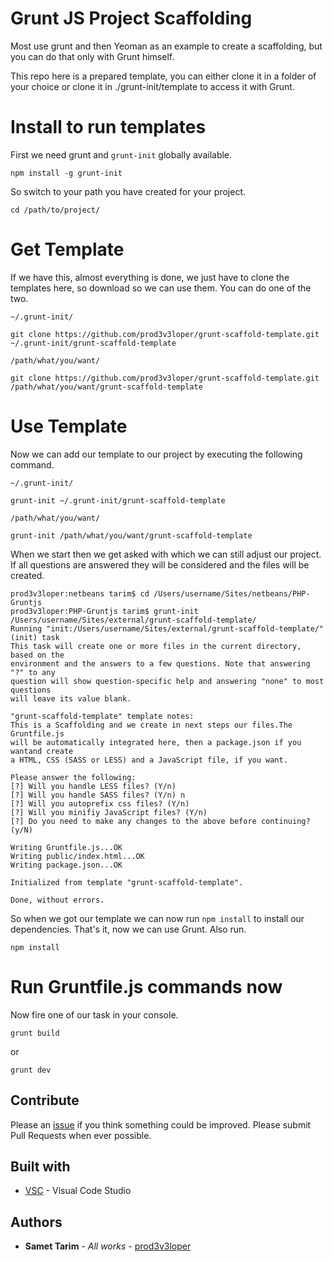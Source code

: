 # Grunt JS Project Scaffolding

Most use grunt and then Yeoman as an example to create a scaffolding, but you can do that only with Grunt himself.

This repo here is a prepared template, you can either clone it in a folder of your choice or clone it in ./grunt-init/template to access it with Grunt.

# Install to run templates

First we need grunt and `grunt-init` globally available.

```
npm install -g grunt-init
```

So switch to your path you have created for your project.

```
cd /path/to/project/
```

# Get Template

If we have this, almost everything is done, we just have to clone the templates here, so download so we can use them. You can do one of the two.

`~/.grunt-init/`
```
git clone https://github.com/prod3v3loper/grunt-scaffold-template.git ~/.grunt-init/grunt-scaffold-template
```
`/path/what/you/want/`
```
git clone https://github.com/prod3v3loper/grunt-scaffold-template.git /path/what/you/want/grunt-scaffold-template
```

# Use Template

Now we can add our template to our project by executing the following command.

`~/.grunt-init/`
```
grunt-init ~/.grunt-init/grunt-scaffold-template
```
`/path/what/you/want/`
```
grunt-init /path/what/you/want/grunt-scaffold-template
```

When we start then we get asked with which we can still adjust our project. If all questions are answered they will be considered and the files will be created.

```
prod3v3loper:netbeans tarim$ cd /Users/username/Sites/netbeans/PHP-Gruntjs
prod3v3loper:PHP-Gruntjs tarim$ grunt-init /Users/username/Sites/external/grunt-scaffold-template/
Running "init:/Users/username/Sites/external/grunt-scaffold-template/" (init) task
This task will create one or more files in the current directory, based on the
environment and the answers to a few questions. Note that answering "?" to any
question will show question-specific help and answering "none" to most questions
will leave its value blank.

"grunt-scaffold-template" template notes:
This is a Scaffolding and we create in next steps our files.The Gruntfile.js
will be automatically integrated here, then a package.json if you wantand create
a HTML, CSS (SASS or LESS) and a JavaScript file, if you want.

Please answer the following:
[?] Will you handle LESS files? (Y/n)
[?] Will you handle SASS files? (Y/n) n
[?] Will you autoprefix css files? (Y/n)
[?] Will you minifiy JavaScript files? (Y/n)
[?] Do you need to make any changes to the above before continuing? (y/N)

Writing Gruntfile.js...OK
Writing public/index.html...OK
Writing package.json...OK

Initialized from template "grunt-scaffold-template".

Done, without errors.
```

So when we got our template we can now run `npm install` to install our dependencies. That's it, now we can use Grunt. Also run.

```
npm install
```
# Run Gruntfile.js commands now

Now fire one of our task in your console.
```
grunt build
```
or
```
grunt dev
```

## Contribute

Please an [issue](https://github.com/prod3v3loper/Grunt-Scaffold-Template/issues) if you
think something could be improved. Please submit Pull Requests when ever
possible.

## Built with

* [VSC](https://code.visualstudio.com) -  Visual Code Studio

## Authors

* **Samet Tarim** - *All works* - [prod3v3loper](https://www.tnado.com/author/prod3v3loper/)

